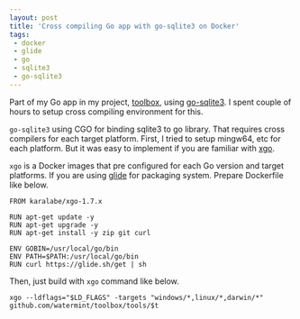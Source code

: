 ```yaml
---
layout: post
title: 'Cross compiling Go app with go-sqlite3 on Docker'
tags:
 - docker
 - glide
 - go
 - sqlite3
 - go-sqlite3
---
```


Part of my Go app in my project, [toolbox](https://github.com/watermint/toolbox), using [go-sqlite3](https://github.com/mattn/go-sqlite3). I spent couple of hours to setup cross compiling environment for this.

`go-sqlite3` using CGO for binding sqlite3 to go library. That requires cross compilers for each target platform. First, I tried to setup mingw64, etc for each platform. But it was easy to implement if you are familiar with [xgo](https://github.com/karalabe/xgo).

`xgo` is a Docker images that pre configured for each Go version and target platforms.
If you are using [glide](https://glide.sh) for packaging system. Prepare Dockerfile like below.

```
FROM karalabe/xgo-1.7.x

RUN apt-get update -y
RUN apt-get upgrade -y
RUN apt-get install -y zip git curl

ENV GOBIN=/usr/local/go/bin
ENV PATH=$PATH:/usr/local/go/bin
RUN curl https://glide.sh/get | sh
```

Then, just build with `xgo` command like below.

```
xgo --ldflags="$LD_FLAGS" -targets "windows/*,linux/*,darwin/*" github.com/watermint/toolbox/tools/$t
```
